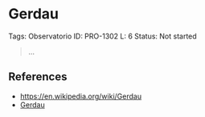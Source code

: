 # Gerdau

Tags: Observatorio
ID: PRO-1302
L: 6
Status: Not started

> …
> 

## References

- https://en.wikipedia.org/wiki/Gerdau
- [Gerdau](https://www2.gerdau.com/)